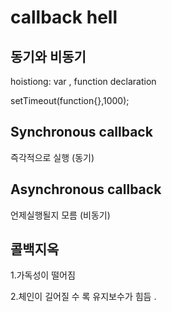 # callback hell

## 동기와 비동기 

hoistiong: var , function declaration

setTimeout\(function{},1000\);  



## Synchronous callback

즉각적으로 실행  \(동기\)

## Asynchronous callback 

언제실행될지 모름  \(비동기\)



## 콜백지옥 

1.가독성이 떨어짐 

2.체인이 길어질 수 록 유지보수가 힘듬 .



